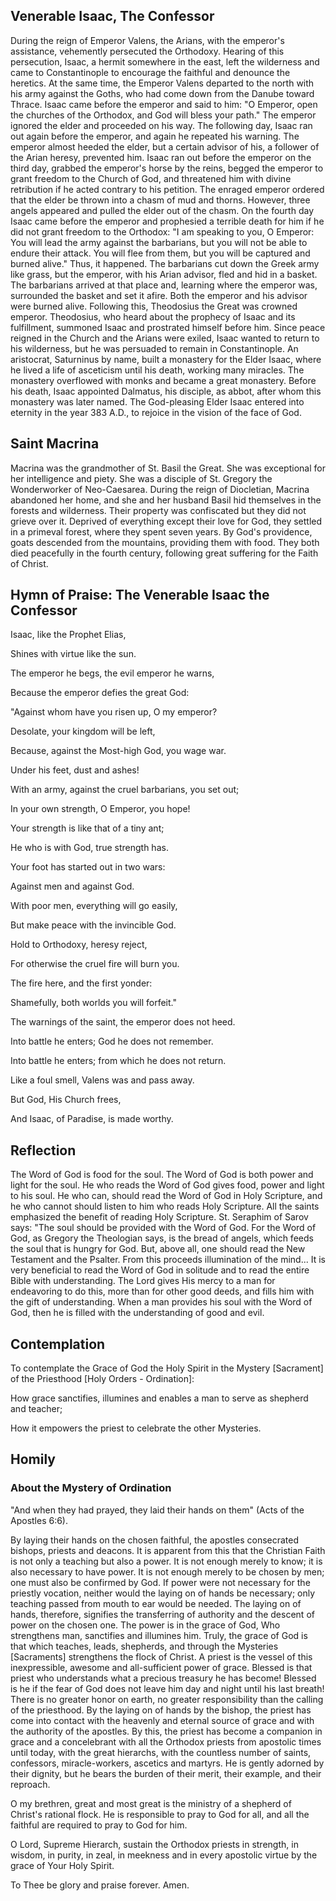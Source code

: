 ## Venerable Isaac, The Confessor

During the reign of Emperor Valens, the Arians, with the emperor's assistance, vehemently persecuted the Orthodoxy. Hearing of this persecution, Isaac, a hermit somewhere in the east, left the wilderness and came to Constantinople to encourage the faithful and denounce the heretics. At the same time, the Emperor Valens departed to the north with his army against the Goths, who had come down from the Danube toward Thrace. Isaac came before the emperor and said to him: "O Emperor, open the churches of the Orthodox, and God will bless your path." The emperor ignored the elder and proceeded on his way. The following day, Isaac ran out again before the emperor, and again he repeated his warning. The emperor almost heeded the elder, but a certain advisor of his, a follower of the Arian heresy, prevented him. Isaac ran out before the emperor on the third day, grabbed the emperor's horse by the reins, begged the emperor to grant freedom to the Church of God, and threatened him with divine retribution if he acted contrary to his petition. The enraged emperor ordered that the elder be thrown into a chasm of mud and thorns. However, three angels appeared and pulled the elder out of the chasm. On the fourth day Isaac came before the emperor and prophesied a terrible death for him if he did not grant freedom to the Orthodox: "I am speaking to you, O Emperor: You will lead the army against the barbarians, but you will not be able to endure their attack. You will flee from them, but you will be captured and burned alive." Thus, it happened. The barbarians cut down the Greek army like grass, but the emperor, with his Arian advisor, fled and hid in a basket. The barbarians arrived at that place and, learning where the emperor was, surrounded the basket and set it afire. Both the emperor and his advisor were burned alive. Following this, Theodosius the Great was crowned emperor. Theodosius, who heard about the prophecy of Isaac and its fulfillment, summoned Isaac and prostrated himself before him. Since peace reigned in the Church and the Arians were exiled, Isaac wanted to return to his wilderness, but he was persuaded to remain in Constantinople. An aristocrat, Saturninus by name, built a monastery for the Elder Isaac, where he lived a life of asceticism until his death, working many miracles. The monastery overflowed with monks and became a great monastery. Before his death, Isaac appointed Dalmatus, his disciple, as abbot, after whom this monastery was later named. The God-pleasing Elder Isaac entered into eternity in the year 383 A.D., to rejoice in the vision of the face of God.

## Saint Macrina

Macrina was the grandmother of St. Basil the Great. She was exceptional for her intelligence and piety. She was a disciple of St. Gregory the Wonderworker of Neo-Caesarea. During the reign of Diocletian, Macrina abandoned her home, and she and her husband Basil hid themselves in the forests and wilderness. Their property was confiscated but they did not grieve over it. Deprived of everything except their love for God, they settled in a primeval forest, where they spent seven years. By God's providence, goats descended from the mountains, providing them with food. They both died peacefully in the fourth century, following great suffering for the Faith of Christ.

## Hymn of Praise: The Venerable Isaac the Confessor

Isaac, like the Prophet Elias,

Shines with virtue like the sun.

The emperor he begs, the evil emperor he warns,

Because the emperor defies the great God:

"Against whom have you risen up, O my emperor?

Desolate, your kingdom will be left,

Because, against the Most-high God, you wage war.

Under his feet, dust and ashes!

With an army, against the cruel barbarians, you set out;

In your own strength, O Emperor, you hope!

Your strength is like that of a tiny ant;

He who is with God, true strength has.

Your foot has started out in two wars:

Against men and against God.

With poor men, everything will go easily,

But make peace with the invincible God.

Hold to Orthodoxy, heresy reject,

For otherwise the cruel fire will burn you.

The fire here, and the first yonder:

Shamefully, both worlds you will forfeit."

The warnings of the saint, the emperor does not heed.

Into battle he enters; God he does not remember.

Into battle he enters; from which he does not return.

Like a foul smell, Valens was and pass away.

But God, His Church frees,

And Isaac, of Paradise, is made worthy.

## Reflection

The Word of God is food for the soul. The Word of God is both power and light for the soul. He who reads the Word of God gives food, power and light to his soul. He who can, should read the Word of God in Holy Scripture, and he who cannot should listen to him who reads Holy Scripture. All the saints emphasized the benefit of reading Holy Scripture. St. Seraphim of Sarov says: "The soul should be provided with the Word of God. For the Word of God, as Gregory the Theologian says, is the bread of angels, which feeds the soul that is hungry for God. But, above all, one should read the New Testament and the Psalter. From this proceeds illumination of the mind... It is very beneficial to read the Word of God in solitude and to read the entire Bible with understanding. The Lord gives His mercy to a man for endeavoring to do this, more than for other good deeds, and fills him with the gift of understanding. When a man provides his soul with the Word of God, then he is filled with the understanding of good and evil.

## Contemplation

To contemplate the Grace of God the Holy Spirit in the Mystery [Sacrament] of the Priesthood [Holy Orders - Ordination]:

How grace sanctifies, illumines and enables a man to serve as shepherd and teacher;

How it empowers the priest to celebrate the other Mysteries.

## Homily

### About the Mystery of Ordination

"And when they had prayed, they laid their hands on them" (Acts of the Apostles 6:6).

By laying their hands on the chosen faithful, the apostles consecrated bishops, priests and deacons. It is apparent from this that the Christian Faith is not only a teaching but also a power. It is not enough merely to know; it is also necessary to have power. It is not enough merely to be chosen by men; one must also be confirmed by God. If power were not necessary for the priestly vocation, neither would the laying on of hands be necessary; only teaching passed from mouth to ear would be needed. The laying on of hands, therefore, signifies the transferring of authority and the descent of power on the chosen one. The power is in the grace of God, Who strengthens man, sanctifies and illumines him. Truly, the grace of God is that which teaches, leads, shepherds, and through the Mysteries [Sacraments] strengthens the flock of Christ. A priest is the vessel of this inexpressible, awesome and all-sufficient power of grace. Blessed is that priest who understands what a precious treasury he has become! Blessed is he if the fear of God does not leave him day and night until his last breath! There is no greater honor on earth, no greater responsibility than the calling of the priesthood. By the laying on of hands by the bishop, the priest has come into contact with the heavenly and eternal source of grace and with the authority of the apostles. By this, the priest has become a companion in grace and a concelebrant with all the Orthodox priests from apostolic times until today, with the great hierarchs, with the countless number of saints, confessors, miracle-workers, ascetics and martyrs. He is gently adorned by their dignity, but he bears the burden of their merit, their example, and their reproach.

O my brethren, great and most great is the ministry of a shepherd of Christ's rational flock. He is responsible to pray to God for all, and all the faithful are required to pray to God for him.

O Lord, Supreme Hierarch, sustain the Orthodox priests in strength, in wisdom, in purity, in zeal, in meekness and in every apostolic virtue by the grace of Your Holy Spirit.

To Thee be glory and praise forever. Amen.
